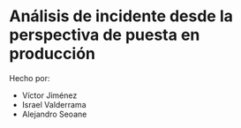 # Análisis de incidente desde la perspectiva de puesta en producción

Hecho por:

- Víctor Jiménez
- Israel Valderrama
- Alejandro Seoane
